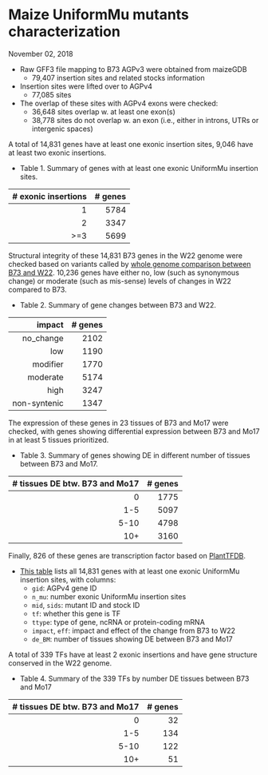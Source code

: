 Maize UniformMu mutants characterization
================
November 02, 2018





































  - Raw GFF3 file mapping to B73 AGPv3 were obtained from maizeGDB
      - 79,407 insertion sites and related stocks information
  - Insertion sites were lifted over to AGPv4
      - 77,085 sites
  - The overlap of these sites with AGPv4 exons were checked:
      - 36,648 sites overlap w. at least one exon(s)
      - 38,778 sites do not overlap w. an exon (i.e., either in introns,
        UTRs or intergenic spaces)

A total of 14,831 genes have at least one exonic insertion sites, 9,046
have at least two exonic insertions.

  - Table 1. Summary of genes with at least one exonic UniformMu
    insertion sites.

| \# exonic insertions | \# genes |
| -------------------: | -------: |
|                    1 |     5784 |
|                    2 |     3347 |
|                 \>=3 |     5699 |

Structural integrity of these 14,831 B73 genes in the W22 genome were
checked based on variants called by [whole genome comparison between B73
and W22](https://github.com/orionzhou/wgc/blob/master/Rmd/wgc.md).
10,236 genes have either no, low (such as synonymous change) or moderate
(such as mis-sense) levels of changes in W22 compared to B73.

  - Table 2. Summary of gene changes between B73 and W22.

|       impact | \# genes |
| -----------: | -------: |
|   no\_change |     2102 |
|          low |     1190 |
|     modifier |     1770 |
|     moderate |     5174 |
|         high |     3247 |
| non-syntenic |     1347 |

The expression of these genes in 23 tissues of B73 and Mo17 were
checked, with genes showing differential expression between B73 and Mo17
in at least 5 tissues prioritized.

  - Table 3. Summary of genes showing DE in different number of tissues
    between B73 and Mo17.

| \# tissues DE btw. B73 and Mo17 | \# genes |
| ------------------------------: | -------: |
|                               0 |     1775 |
|                             1-5 |     5097 |
|                            5-10 |     4798 |
|                             10+ |     3160 |

Finally, 826 of these genes are transcription factor based on
[PlantTFDB](http://planttfdb.cbi.pku.edu.cn/index.php?sp=Zma).

  - [This table](/data/uniformmu/15.uniformmu.exon.tsv) lists all 14,831
    genes with at least one exonic UniformMu insertion sites, with
    columns:
      - `gid`: AGPv4 gene ID
      - `n_mu`: number exonic UniformMu insertion sites
      - `mid`, `sids`: mutant ID and stock ID
      - `tf`: whether this gene is TF
      - `ttype`: type of gene, ncRNA or protein-coding mRNA
      - `impact`, `eff`: impact and effect of the change from B73 to W22
      - `de_BM`: number of tissues showing DE between B73 and Mo17

A total of 339 TFs have at least 2 exonic insertions and have gene
structure conserved in the W22 genome.

  - Table 4. Summary of the 339 TFs by number DE tissues between B73 and
    Mo17

| \# tissues DE btw. B73 and Mo17 | \# genes |
| ------------------------------: | -------: |
|                               0 |       32 |
|                             1-5 |      134 |
|                            5-10 |      122 |
|                             10+ |       51 |
